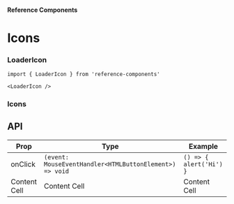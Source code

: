 #### Reference Components

# Icons

### LoaderIcon

```
import { LoaderIcon } from 'reference-components'

<LoaderIcon />
```

### Icons

## API

| Prop         | Type                                                    | Example                 |
| ------------ | ------------------------------------------------------- | ----------------------- |
| onClick      | `(event: MouseEventHandler<HTMLButtonElement>) => void` | `() => { alert('Hi') }` |
| Content Cell | Content Cell                                            | Content Cell            |
